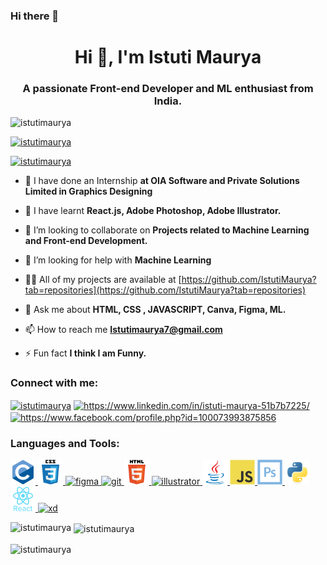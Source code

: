 ### Hi there 👋

<h1 align="center">Hi 👋, I'm Istuti Maurya</h1>
<h3 align="center">A passionate Front-end Developer and ML enthusiast from India.</h3>

<p align="left"> <img src="https://komarev.com/ghpvc/?username=istutimaurya&label=Profile%20views&color=0e75b6&style=flat" alt="istutimaurya" /> </p>

<p align="left"> <a href="https://github.com/ryo-ma/github-profile-trophy"><img src="https://github-profile-trophy.vercel.app/?username=istutimaurya" alt="istutimaurya" /></a> </p>

<p align="left"> <a href="https://twitter.com/istutimaurya" target="blank"><img src="https://img.shields.io/twitter/follow/istutimaurya?logo=twitter&style=for-the-badge" alt="istutimaurya" /></a> </p>

- 🔭 I have done an Internship **at OIA Software and Private Solutions Limited in Graphics Designing**

- 🌱 I have learnt **React.js, Adobe Photoshop, Adobe Illustrator.**

- 👯 I’m looking to collaborate on **Projects related to Machine Learning and  Front-end Development.**

- 🤝 I’m looking for help with **Machine Learning**

- 👨‍💻 All of my projects are available at [https://github.com/IstutiMaurya?tab=repositories](https://github.com/IstutiMaurya?tab=repositories)

- 💬 Ask me about **HTML, CSS , JAVASCRIPT, Canva, Figma, ML.**

- 📫 How to reach me **Istutimaurya7@gmail.com**

- ⚡ Fun fact **I think I am Funny.**

<h3 align="left">Connect with me:</h3>
<p align="left">
<a href="https://twitter.com/istutimaurya" target="blank"><img align="center" src="https://raw.githubusercontent.com/rahuldkjain/github-profile-readme-generator/master/src/images/icons/Social/twitter.svg" alt="istutimaurya" height="30" width="40" /></a>
<a href="https://linkedin.com/in/https://www.linkedin.com/in/istuti-maurya-51b7b7225/" target="blank"><img align="center" src="https://raw.githubusercontent.com/rahuldkjain/github-profile-readme-generator/master/src/images/icons/Social/linked-in-alt.svg" alt="https://www.linkedin.com/in/istuti-maurya-51b7b7225/" height="30" width="40" /></a>
<a href="https://fb.com/https://www.facebook.com/profile.php?id=100073993875856" target="blank"><img align="center" src="https://raw.githubusercontent.com/rahuldkjain/github-profile-readme-generator/master/src/images/icons/Social/facebook.svg" alt="https://www.facebook.com/profile.php?id=100073993875856" height="30" width="40" /></a>
</p>

<h3 align="left">Languages and Tools:</h3>
<p align="left"> <a href="https://www.cprogramming.com/" target="_blank" rel="noreferrer"> <img src="https://raw.githubusercontent.com/devicons/devicon/master/icons/c/c-original.svg" alt="c" width="40" height="40"/> </a> <a href="https://www.w3schools.com/css/" target="_blank" rel="noreferrer"> <img src="https://raw.githubusercontent.com/devicons/devicon/master/icons/css3/css3-original-wordmark.svg" alt="css3" width="40" height="40"/> </a> <a href="https://www.figma.com/" target="_blank" rel="noreferrer"> <img src="https://www.vectorlogo.zone/logos/figma/figma-icon.svg" alt="figma" width="40" height="40"/> </a> <a href="https://git-scm.com/" target="_blank" rel="noreferrer"> <img src="https://www.vectorlogo.zone/logos/git-scm/git-scm-icon.svg" alt="git" width="40" height="40"/> </a> <a href="https://www.w3.org/html/" target="_blank" rel="noreferrer"> <img src="https://raw.githubusercontent.com/devicons/devicon/master/icons/html5/html5-original-wordmark.svg" alt="html5" width="40" height="40"/> </a> <a href="https://www.adobe.com/in/products/illustrator.html" target="_blank" rel="noreferrer"> <img src="https://www.vectorlogo.zone/logos/adobe_illustrator/adobe_illustrator-icon.svg" alt="illustrator" width="40" height="40"/> </a> <a href="https://www.java.com" target="_blank" rel="noreferrer"> <img src="https://raw.githubusercontent.com/devicons/devicon/master/icons/java/java-original.svg" alt="java" width="40" height="40"/> </a> <a href="https://developer.mozilla.org/en-US/docs/Web/JavaScript" target="_blank" rel="noreferrer"> <img src="https://raw.githubusercontent.com/devicons/devicon/master/icons/javascript/javascript-original.svg" alt="javascript" width="40" height="40"/> </a> <a href="https://www.photoshop.com/en" target="_blank" rel="noreferrer"> <img src="https://raw.githubusercontent.com/devicons/devicon/master/icons/photoshop/photoshop-line.svg" alt="photoshop" width="40" height="40"/> </a> <a href="https://www.python.org" target="_blank" rel="noreferrer"> <img src="https://raw.githubusercontent.com/devicons/devicon/master/icons/python/python-original.svg" alt="python" width="40" height="40"/> </a> <a href="https://reactjs.org/" target="_blank" rel="noreferrer"> <img src="https://raw.githubusercontent.com/devicons/devicon/master/icons/react/react-original-wordmark.svg" alt="react" width="40" height="40"/> </a> <a href="https://www.adobe.com/products/xd.html" target="_blank" rel="noreferrer"> <img src="https://cdn.worldvectorlogo.com/logos/adobe-xd.svg" alt="xd" width="40" height="40"/> </a> </p>

<p><img align="left" src="https://github-readme-stats.vercel.app/api/top-langs?username=istutimaurya&show_icons=true&locale=en&layout=compact" alt="istutimaurya" /></p>

<p>&nbsp;<img align="center" src="https://github-readme-stats.vercel.app/api?username=istutimaurya&show_icons=true&locale=en" alt="istutimaurya" /></p>

<p><img align="center" src="https://github-readme-streak-stats.herokuapp.com/?user=istutimaurya&" alt="istutimaurya" /></p>

